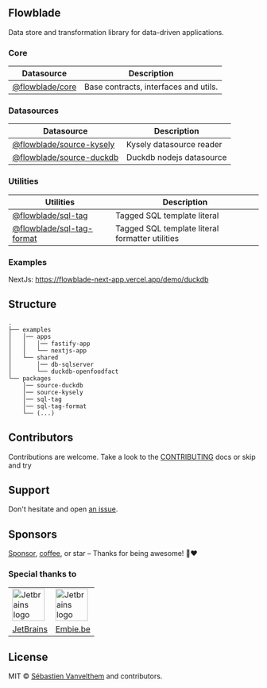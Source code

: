 ## Flowblade

Data store and transformation library for data-driven applications.

### Core

| Datasource                                                                                  | Description                           |
|---------------------------------------------------------------------------------------------|---------------------------------------|
| [@flowblade/core](https://github.com/belgattitude/flowblade/tree/main/packages/core#readme) | Base contracts, interfaces and utils. |

### Datasources

| Datasource                                                                                                    | Description              |
|---------------------------------------------------------------------------------------------------------------|--------------------------|
| [@flowblade/source-kysely](https://github.com/belgattitude/flowblade/tree/main/packages/source-kysely#readme) | Kysely datasource reader |
| [@flowblade/source-duckdb](https://github.com/belgattitude/flowblade/tree/main/packages/source-duckdb#readme) | Duckdb nodejs datasource |


### Utilities

| Utilities                                                                                                       | Description                                     |
|-----------------------------------------------------------------------------------------------------------------|-------------------------------------------------|
| [@flowblade/sql-tag](https://github.com/belgattitude/flowblade/tree/main/packages/sql-tag#readme)               | Tagged SQL template literal                     |
| [@flowblade/sql-tag-format](https://github.com/belgattitude/flowblade/tree/main/packages/sql-tag-format#readme) | Tagged SQL template literal formatter utilities |


### Examples

NextJs: https://flowblade-next-app.vercel.app/demo/duckdb

## Structure

```
.
├── examples
│   │── apps  
│   │   │── fastify-app
│   │   └── nextjs-app
│   └── shared  
│       │── db-sqlserver 
│       └── duckdb-openfoodfact
└── packages
    │── source-duckdb
    │── source-kysely
    │── sql-tag
    │── sql-tag-format
    └── (...)
```

## Contributors

Contributions are welcome. Take a look to the [CONTRIBUTING](https://github.com/belgattitude/flowblade/blob/main/CONTRIBUTING.md) docs or skip and try

## Support

Don't hesitate and open [an issue](https://github.com/belgattitude/flowblade/issues).

## Sponsors

[Sponsor](<[sponsorship](https://github.com/sponsors/belgattitude)>), [coffee](<(https://ko-fi.com/belgattitude)>), or star – Thanks for being awesome! 🙏❤️

### Special thanks to

<table>
  <tr>
    <td>
      <a href="https://www.jetbrains.com/?ref=belgattitude" target="_blank">
         <img width="65" src="https://asset.brandfetch.io/idarKiKkI-/id53SttZhi.jpeg" alt="Jetbrains logo" />
      </a>
    </td>
    <td>
      <a href="https://www.embie.be/?ref=belgattitude" target="_blank">
        <img width="65" src="https://avatars.githubusercontent.com/u/98402122?s=200&v=4" alt="Jetbrains logo" />    
      </a>
    </td>
  </tr>
  <tr>
    <td align="center">
      <a href="https://www.jetbrains.com/?ref=belgattitude" target="_blank">JetBrains</a>
    </td>
    <td align="center">
      <a href="https://www.embie.be/?ref=belgattitude" target="_blank">Embie.be</a>
    </td>
   </tr>
</table>

## License

MIT © [Sébastien Vanvelthem](https://github.com/belgattitude) and contributors.
